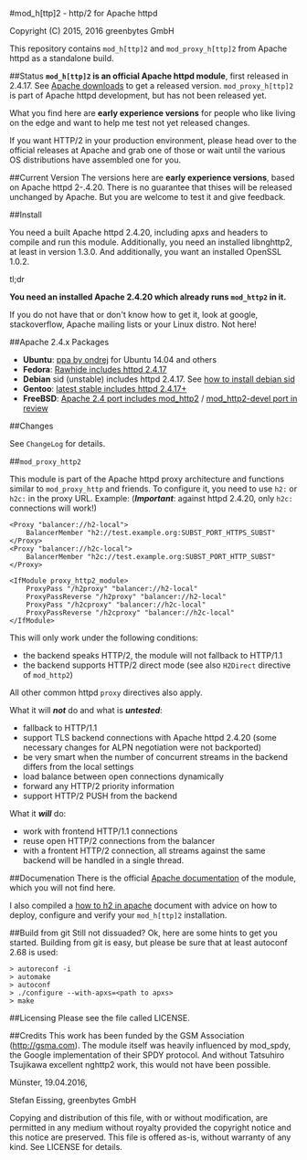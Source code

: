 
#mod_h[ttp]2 - http/2 for Apache httpd

Copyright (C) 2015, 2016 greenbytes GmbH

This repository contains `mod_h[ttp]2` and `mod_proxy_h[ttp]2` from Apache httpd as a standalone build. 

##Status
**`mod_h[ttp]2` is an official Apache httpd module**, first released in 2.4.17. See [Apache downloads](https://httpd.apache.org/download.cgi) to get a released version. `mod_proxy_h[ttp]2` is part of Apache httpd development, but has not been released yet.

What you find here are **early experience versions** for people who like living on the edge and want to help me test not yet released changes.

If you want HTTP/2 in your production environment, please head over to the official releases at Apache and grab one of those or wait until the various OS distributions have assembled one for you. 

##Current Version
The versions here are **early experience versions**, based on Apache httpd 2-.4.20. There is no guarantee that thises will be released unchanged by Apache. But you are welcome to test it and give feedback.

##Install

You need a built Apache httpd 2.4.20, including apxs and headers to compile and 
run this module. Additionally, you need an installed libnghttp2, at least in version
1.3.0. And additionally, you want an installed OpenSSL 1.0.2.

tl;dr

**You need an installed Apache 2.4.20 which already runs ```mod_http2``` in it.**

If you do not have that or don't know how to get it, look at google, stackoverflow, Apache mailing lists or your Linux distro. Not here!

##Apache 2.4.x Packages

* **Ubuntu**: [ppa by ondrej](https://launchpad.net/~ondrej/+archive/ubuntu/apache2) for Ubuntu 14.04 and others
* **Fedora**: [Rawhide includes httpd 2.4.17](http://rpmfind.net/linux/rpm2html/search.php?query=httpd)
* **Debian** sid (unstable) includes httpd 2.4.17. See [how to install debian sid](https://wiki.debian.org/InstallFAQ#Q._How_do_I_install_.22unstable.22_.28.22sid.22.29.3F)
* **Gentoo**: [latest stable includes httpd 2.4.17+](https://packages.gentoo.org/packages/www-servers/apache)
* **FreeBSD**: [Apache 2.4 port includes mod_http2](http://www.freshports.org/www/apache24/) / [mod_http2-devel port in review](https://reviews.freebsd.org/D5220)

##Changes

See ```ChangeLog``` for details.

##`mod_proxy_http2`

This module is part of the Apache httpd proxy architecture and functions similar to `mod_proxy_http` 
and friends. To configure it, you need to use ```h2:``` or ```h2c:``` in the proxy URL. Example:
(***Important***: against httpd 2.4.20, only ```h2c:``` connections will work!)
```
<Proxy "balancer://h2-local">
    BalancerMember "h2://test.example.org:SUBST_PORT_HTTPS_SUBST"
</Proxy>
<Proxy "balancer://h2c-local">
    BalancerMember "h2c://test.example.org:SUBST_PORT_HTTP_SUBST"
</Proxy>

<IfModule proxy_http2_module>
    ProxyPass "/h2proxy" "balancer://h2-local"
    ProxyPassReverse "/h2proxy" "balancer://h2-local"
    ProxyPass "/h2cproxy" "balancer://h2c-local"
    ProxyPassReverse "/h2cproxy" "balancer://h2c-local"
</IfModule>
```
This will only work under the following conditions:
* the backend speaks HTTP/2, the module will not fallback to HTTP/1.1
* the backend supports HTTP/2 direct mode (see also ```H2Direct``` directive of ```mod_http2```)

All other common httpd ```proxy``` directives also apply.

What it will ***not*** do and what is ***untested***:
* fallback to HTTP/1.1
* support TLS backend connections with Apache httpd 2.4.20 (some necessary changes for ALPN negotiation were not backported)
* be very smart when the number of concurrent streams in the backend differs from the local settings
* load balance between open connections dynamically
* forward any HTTP/2 priority information
* support HTTP/2 PUSH from the backend

What it ***will*** do:
* work with frontend HTTP/1.1 connections
* reuse open HTTP/2 connections from the balancer
* with a frontent HTTP/2 connection, all streams against the same backend will be handled in a single thread.


##Documenation
There is the official [Apache documentation](https://httpd.apache.org/docs/2.4/en/mod/mod_http2.html) of the module, which you will not find here.

I also compiled a [how to h2 in apache](https://icing.github.io/mod_h2/howto.html) document with advice on how to deploy, configure and verify your ```mod_h[ttp]2``` installation.

##Build from git
Still not dissuaded? Ok, here are some hints to get you started.
Building from git is easy, but please be sure that at least autoconf 2.68 is
used:

```
> autoreconf -i
> automake
> autoconf
> ./configure --with-apxs=<path to apxs>
> make
```

##Licensing
Please see the file called LICENSE.


##Credits
This work has been funded by the GSM Association (http://gsma.com). The module
itself was heavily influenced by mod_spdy, the Google implementation of their
SPDY protocol. And without Tatsuhiro Tsujikawa excellent nghttp2 work, this
would not have been possible.


Münster, 19.04.2016,

Stefan Eissing, greenbytes GmbH

Copying and distribution of this file, with or without modification,
are permitted in any medium without royalty provided the copyright
notice and this notice are preserved.  This file is offered as-is,
without warranty of any kind. See LICENSE for details.


